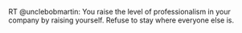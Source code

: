 <!--
id: 218739672
link: http://kevinisom.info/post/218739672/rt-unclebobmartin-you-raise-the-level-of
slug: rt-unclebobmartin-you-raise-the-level-of
date: Wed Oct 21 2009 16:54:56 GMT+1300 (NZDT)
raw: {"blog_name":"kevinisom","id":218739672,"post_url":"http://kevinisom.info/post/218739672/rt-unclebobmartin-you-raise-the-level-of","slug":"rt-unclebobmartin-you-raise-the-level-of","type":"text","date":"2009-10-21 03:54:56 GMT","timestamp":1256097296,"state":"published","format":"html","reblog_key":"MQad5PTU","tags":[],"short_url":"http://tmblr.co/Zw68YyD2RFO","highlighted":[],"feed_item":"http://twitter.com/kev_nz/statuses/5035073617","from_feed_id":"650289","note_count":0,"title":null,"body":"<p>RT @unclebobmartin: You raise the level of professionalism in your company by raising yourself. Refuse to stay where everyone else is.</p>"}
publish: 2009-10-021
tags: 
title: null
-->


RT @unclebobmartin: You raise the level of professionalism in your
company by raising yourself. Refuse to stay where everyone else is.


